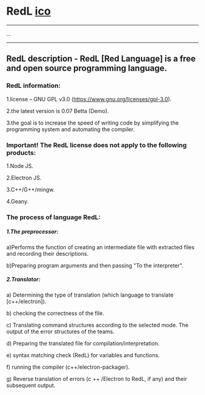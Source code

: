 # RedL [ico](!tests/testgui/app_ico.ico) 
________
... 
________
## RedL description - RedL [Red Language] is a free and open source programming language.
    


### RedL information:

1.license – GNU GPL v3.0 (https://www.gnu.org/licenses/gpl-3.0).

2.the latest version is 0.07 Betta (Demo).

3.the goal is to increase the speed of writing code by simplifying the programming system and automating the compiler.


### Important! The RedL license does not apply to the following products:
    
1.Node JS.

2.Electron JS.

3.C++/G++/mingw.

4.Geany.

### The process of language RedL:

 ##### 1.The preprocessor:

a)Performs the function of creating an intermediate file with extracted files and recording their descriptions. 

b)Preparing program arguments and then passing "To the interpreter".

 ##### 2.Translator:

a) Determining the type of translation (which language to translate [c++/electron]).

b) checking the correctness of the file.

c) Translating command structures according to the selected mode. The output of the error structures of the teams.

d) Preparing the translated file for compilation/interpretation.

e) syntax matching check (RedL) for variables and functions.

f) running the compiler (c++/electron-packager).

g) Reverse translation of errors (c ++ /Electron to RedL, if any) and their subsequent output.



